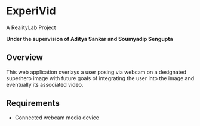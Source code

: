 # ExperiVid
A RealityLab Project

**Under the supervision of Aditya Sankar and Soumyadip Sengupta**

## Overview
This web application overlays a user posing via webcam on a designated superhero image
with future goals of integrating the user into the image and eventually its associated video.

## Requirements
- Connected webcam media device
